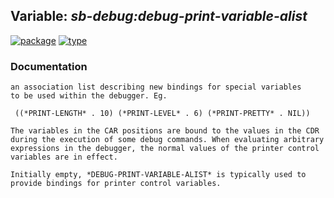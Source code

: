 ## Variable: ***sb-debug:*debug-print-variable-alist****
[![package](https://img.shields.io/badge/Package-SB--DEBUG-5f9ea0.svg?style=social&colorA=999999)](../) [![type](https://img.shields.io/badge/Type-Variable-5f9ea0.svg?style=social&colorA=999999)](../#variable) 
### Documentation
```
an association list describing new bindings for special variables
to be used within the debugger. Eg.

 ((*PRINT-LENGTH* . 10) (*PRINT-LEVEL* . 6) (*PRINT-PRETTY* . NIL))

The variables in the CAR positions are bound to the values in the CDR
during the execution of some debug commands. When evaluating arbitrary
expressions in the debugger, the normal values of the printer control
variables are in effect.

Initially empty, *DEBUG-PRINT-VARIABLE-ALIST* is typically used to
provide bindings for printer control variables.
```
